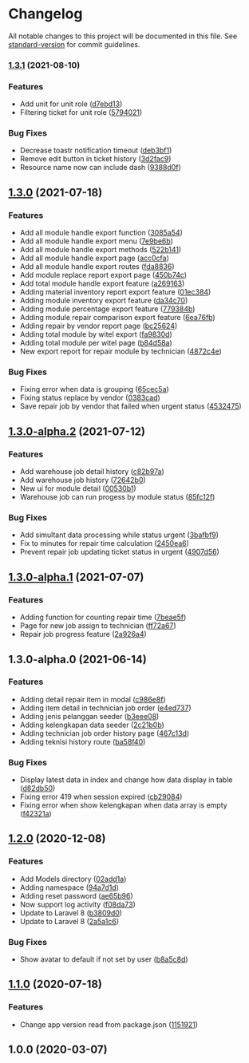 # Changelog

All notable changes to this project will be documented in this file. See [standard-version](https://github.com/conventional-changelog/standard-version) for commit guidelines.

### [1.3.1](https://git.wbaindonesia.com/wbaindonesia/telkom-service-mgmt-system/compare/v1.3.0...v1.3.1) (2021-08-10)


### Features

* Add unit for unit role ([d7ebd13](https://git.wbaindonesia.com/wbaindonesia/telkom-service-mgmt-system/commit/d7ebd13551563ca8446c4ef14ef08daa827cce81))
* Filtering ticket for unit role ([5794021](https://git.wbaindonesia.com/wbaindonesia/telkom-service-mgmt-system/commit/5794021ee33782145a6650679af8e13c5c14b1de))


### Bug Fixes

* Decrease toastr notification timeout ([deb3bf1](https://git.wbaindonesia.com/wbaindonesia/telkom-service-mgmt-system/commit/deb3bf14281f23377e6e4ceb3e9f831850b8f1f6))
* Remove edit button in ticket history ([3d2fac9](https://git.wbaindonesia.com/wbaindonesia/telkom-service-mgmt-system/commit/3d2fac9f5322c2c17b57a0aecfdd22c080e6ad39))
* Resource name now can include dash ([9388d0f](https://git.wbaindonesia.com/wbaindonesia/telkom-service-mgmt-system/commit/9388d0f67d42b56137c9e208646ba86fa359837e))

## [1.3.0](https://git.wbaindonesia.com/wbaindonesia/telkom-service-mgmt-system/compare/v1.3.0-alpha.2...v1.3.0) (2021-07-18)


### Features

* Add all module handle export function ([3085a54](https://git.wbaindonesia.com/wbaindonesia/telkom-service-mgmt-system/commit/3085a544d87d06afda0f4cf22112a27d3660760b))
* Add all module handle export menu ([7e9be6b](https://git.wbaindonesia.com/wbaindonesia/telkom-service-mgmt-system/commit/7e9be6b3ad94cf00989d8c4d52f108352eef9055))
* Add all module handle export methods ([522b141](https://git.wbaindonesia.com/wbaindonesia/telkom-service-mgmt-system/commit/522b1410d77a2cb2b562b4aaaa682de6686e595a))
* Add all module handle export page ([acc0cfa](https://git.wbaindonesia.com/wbaindonesia/telkom-service-mgmt-system/commit/acc0cfa4f8aee85bc66926b4f5c31633b6cd070b))
* Add all module handle export routes ([fda8836](https://git.wbaindonesia.com/wbaindonesia/telkom-service-mgmt-system/commit/fda8836ab91b04a78efc436acfc9418d4bf85db0))
* Add module replace report export page ([450b74c](https://git.wbaindonesia.com/wbaindonesia/telkom-service-mgmt-system/commit/450b74cdc8a790ca77eb9921845bc8a84412c3c9))
* Add total module handle export feature ([a269163](https://git.wbaindonesia.com/wbaindonesia/telkom-service-mgmt-system/commit/a269163adfe73f131e6f57c48df9cf9df9c45c87))
* Adding material inventory report export feature ([01ec384](https://git.wbaindonesia.com/wbaindonesia/telkom-service-mgmt-system/commit/01ec38446f097c56bfb040ad683852029862594f))
* Adding module inventory export feature ([da34c70](https://git.wbaindonesia.com/wbaindonesia/telkom-service-mgmt-system/commit/da34c70628f80572d7e1255f791d42a011f5db54))
* Adding module percentage export feature ([779384b](https://git.wbaindonesia.com/wbaindonesia/telkom-service-mgmt-system/commit/779384b8c34b71f5a3e5e438a70855d6ef16b315))
* Adding module repair comparison export feature ([6ea76fb](https://git.wbaindonesia.com/wbaindonesia/telkom-service-mgmt-system/commit/6ea76fb7f230d616b1da0bc38f0dff1444ad7551))
* Adding repair by vendor report page ([bc25624](https://git.wbaindonesia.com/wbaindonesia/telkom-service-mgmt-system/commit/bc256247fc0f3e74ce564207dd71f669af4a5e87))
* Adding total module by witel export ([fa9830d](https://git.wbaindonesia.com/wbaindonesia/telkom-service-mgmt-system/commit/fa9830df9eee19a3317710c8655323c1116f868a))
* Adding total module per witel page ([b84d58a](https://git.wbaindonesia.com/wbaindonesia/telkom-service-mgmt-system/commit/b84d58a1dd82d53128d28522f4ca079b43fc3d7c))
* New export report for repair module by technician ([4872c4e](https://git.wbaindonesia.com/wbaindonesia/telkom-service-mgmt-system/commit/4872c4ed05cfbcd75331a205641bcf3ea0454d23))


### Bug Fixes

* Fixing error when data is grouping ([65cec5a](https://git.wbaindonesia.com/wbaindonesia/telkom-service-mgmt-system/commit/65cec5aff5bee73401c2dfab201f24472b30785b))
* Fixing status replace by vendor ([0383cad](https://git.wbaindonesia.com/wbaindonesia/telkom-service-mgmt-system/commit/0383cad8e01760b8626d1cf2354e6924d64d21e4))
* Save repair job by vendor that failed when urgent status ([4532475](https://git.wbaindonesia.com/wbaindonesia/telkom-service-mgmt-system/commit/4532475de4f4a2d804eb7baf995d6e5b168e7cd6))

## [1.3.0-alpha.2](https://git.wbaindonesia.com/wbaindonesia/telkom-service-mgmt-system/compare/v1.3.0-alpha.1...v1.3.0-alpha.2) (2021-07-12)


### Features

* Add warehouse job detail history ([c82b97a](https://git.wbaindonesia.com/wbaindonesia/telkom-service-mgmt-system/commit/c82b97a7994dd3db962042227e3fcd1c066a6bbe))
* Add warehouse job history ([72642b0](https://git.wbaindonesia.com/wbaindonesia/telkom-service-mgmt-system/commit/72642b0623a105690dcfee671e8dd4199861dc2d))
* New ui for module detail ([00530b1](https://git.wbaindonesia.com/wbaindonesia/telkom-service-mgmt-system/commit/00530b1c03ff3703831c38130d4d491a309f4680))
* Warehouse job can run progess by module status ([85fc12f](https://git.wbaindonesia.com/wbaindonesia/telkom-service-mgmt-system/commit/85fc12f8794d64065b6989f6b98623441fb2d26b))


### Bug Fixes

* Add simultant data processing while status urgent ([3bafbf9](https://git.wbaindonesia.com/wbaindonesia/telkom-service-mgmt-system/commit/3bafbf947ac68ba5ead44eaafab6dfb983abbd9c))
* Fix to minutes for repair time calculation ([2450ea6](https://git.wbaindonesia.com/wbaindonesia/telkom-service-mgmt-system/commit/2450ea69b3e2d057346c407a47177e3efd6fa130))
* Prevent repair job updating ticket status in urgent ([4907d56](https://git.wbaindonesia.com/wbaindonesia/telkom-service-mgmt-system/commit/4907d560954fbfe27c960d926f6acb7ed8170107))

## [1.3.0-alpha.1](https://git.wbaindonesia.com/wbaindonesia/telkom-service-mgmt-system/compare/v1.3.0-alpha.0...v1.3.0-alpha.1) (2021-07-07)


### Features

* Adding function for counting repair time ([7beae5f](https://git.wbaindonesia.com/wbaindonesia/telkom-service-mgmt-system/commit/7beae5f45e9407e0142c56ba55b8de510ef51ffb))
* Page for new job assign to technician ([ff72a67](https://git.wbaindonesia.com/wbaindonesia/telkom-service-mgmt-system/commit/ff72a675e9ca3315030bddf70fbd2a411c97bf52))
* Repair job progress feature ([2a926a4](https://git.wbaindonesia.com/wbaindonesia/telkom-service-mgmt-system/commit/2a926a4486bf5ff3b72c3daffe25b4c9e3260415))

## 1.3.0-alpha.0 (2021-06-14)


### Features

* Adding detail repair item in modal ([c986e8f](https://git.wbaindonesia.com/wbaindonesia/telkom-service-mgmt-system/commit/c986e8f68aa2279a1fe0d9fceb8601a8f0b99ce4))
* Adding item detail in technician job order ([e4ed737](https://git.wbaindonesia.com/wbaindonesia/telkom-service-mgmt-system/commit/e4ed73749195da9f579001d3282e1d1c8f5be84d))
* Adding jenis pelanggan seeder ([b3eee08](https://git.wbaindonesia.com/wbaindonesia/telkom-service-mgmt-system/commit/b3eee084138bf6a26bad8ba6858e558e8ecbd58d))
* Adding kelengkapan data seeder ([2c21b0b](https://git.wbaindonesia.com/wbaindonesia/telkom-service-mgmt-system/commit/2c21b0b1946f713744e65d8c89f417586500151b))
* Adding technician job order history page ([467c13d](https://git.wbaindonesia.com/wbaindonesia/telkom-service-mgmt-system/commit/467c13d970c18a824819cffd6d3a76f5e16634aa))
* Adding teknisi history route ([ba58f40](https://git.wbaindonesia.com/wbaindonesia/telkom-service-mgmt-system/commit/ba58f4025f8380cd00a701e91852a10f6124007f))


### Bug Fixes

* Display latest data in index and change how data display in table ([d82db50](https://git.wbaindonesia.com/wbaindonesia/telkom-service-mgmt-system/commit/d82db50f043735ce4633b815bfb2497ba8a3130f))
* Fixing error 419 when session expired ([cb29084](https://git.wbaindonesia.com/wbaindonesia/telkom-service-mgmt-system/commit/cb290848296a016cb653f4c33e1b4d233fc8cb0a))
* Fixing error when show kelengkapan when data array is empty ([f42321a](https://git.wbaindonesia.com/wbaindonesia/telkom-service-mgmt-system/commit/f42321a03f84ddca29f48277c53f832274dff151))

## [1.2.0](https://git.wbaindonesia.com/wbaindonesia/starterkit/compare/v1.1.0...v1.2.0) (2020-12-08)


### Features

* Add Models directory ([02add1a](https://git.wbaindonesia.com/wbaindonesia/starterkit/commit/02add1a59942e793e59ace847b575f78c33a213c))
* Adding namespace ([94a7d1d](https://git.wbaindonesia.com/wbaindonesia/starterkit/commit/94a7d1d5aac956c7f330dc41919596f6d68d6f5b))
* Adding reset password ([ae65b96](https://git.wbaindonesia.com/wbaindonesia/starterkit/commit/ae65b96d6e16a5b81f6e45f36c66374b80c03b99))
* Now support log activity ([f08da73](https://git.wbaindonesia.com/wbaindonesia/starterkit/commit/f08da7334ac88894bba3eacb71e0856e04e8afcc))
* Update to Laravel 8 ([b3809d0](https://git.wbaindonesia.com/wbaindonesia/starterkit/commit/b3809d015fc9894e61e76e63e0e1fc7e53b05ac8))
* Update to Laravel 8 ([2a5a1c6](https://git.wbaindonesia.com/wbaindonesia/starterkit/commit/2a5a1c630c84292731f1900cda2b8aa9a0324514))


### Bug Fixes

* Show avatar to default if not set by user ([b8a5c8d](https://git.wbaindonesia.com/wbaindonesia/starterkit/commit/b8a5c8d88914608d8b225780251516b60c0939c9))

## [1.1.0](https://git.fiotech.co/wbaindonesia/starterkit/compare/v1.0.0...v1.1.0) (2020-07-18)


### Features

* Change app version read from package.json ([1151921](https://git.fiotech.co/wbaindonesia/starterkit/commit/115192149792d636ba51d417a55a4f29bd5c4f56))

## 1.0.0 (2020-03-07)

